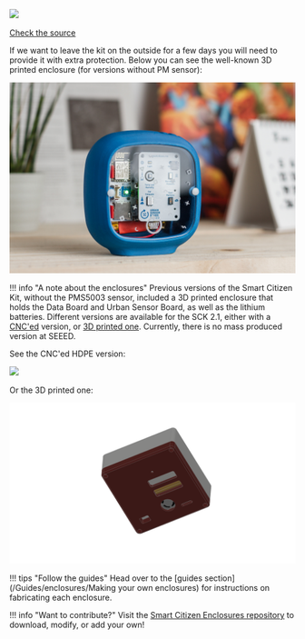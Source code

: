 ![](/assets/images/clip-front.jpg)

<a class="github-button" data-size="large" href="https://github.com/fablabbcn/smartcitizen-enclosures" aria-label="Check the source code">Check the source</a>

If we want to leave the kit on the outside for a few days you will need to provide it with extra protection. Below you can see the well-known 3D printed enclosure (for versions without PM sensor):

![](/assets/images/ZoRN28m.png)

!!! info "A note about the enclosures"
    Previous versions of the Smart Citizen Kit, without the PMS5003 sensor, included a 3D printed enclosure that holds the Data Board and Urban Sensor Board, as well as the lithium batteries. Different versions are available for the SCK 2.1, either with a [CNC'ed](https://github.com/fablabbcn/smartcitizen-enclosures/tree/master/SmartCitizen%20Air%20Enclosures/SmartCitizen%20Kit/SCK2.1_PMS5003/HDPE%20circle) version, or [3D printed one](https://github.com/fablabbcn/smartcitizen-enclosures/tree/master/SmartCitizen%20Air%20Enclosures/SmartCitizen%20Kit/SCK2.1_PMS5003/3D%20Printed%20square). Currently, there is no mass produced version at SEEED.

See the CNC'ed HDPE version:

![](https://live.staticflickr.com/65535/48991677828_ea2b17a6a3_k.jpg)

Or the 3D printed one:

![](https://github.com/fablabbcn/smartcitizen-enclosures/blob/master/SmartCitizen%20Air%20Enclosures/SmartCitizen%20Kit/SCK2.1_PMS5003/3D%20Printed%20square/case_render.png)

!!! tips "Follow the guides"
    Head over to the [guides section](/Guides/enclosures/Making your own enclosures) for instructions on fabricating each enclosure.

!!! info "Want to contribute?"
    Visit the [Smart Citizen Enclosures repository](https://github.com/fablabbcn/smartcitizen-enclosures) to download, modify, or add your own!